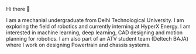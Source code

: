 Hi there 👋

I am a mechanial undergraduate from Delhi Technological University. I am exploring the field of robotics and currently interning at HyperX Energy. I am interested in machine
learning, deep learning, CAD designing and motion planning for robotics. I am also part of an ATV student team (Deltech BAJA) where I work on designing Powertrain and chassis
systems. 


<!---
Shaswat2001/Shaswat2001 is a ✨ special ✨ repository because its `README.md` (this file) appears on your GitHub profile.
You can click the Preview link to take a look at your changes.
--->
